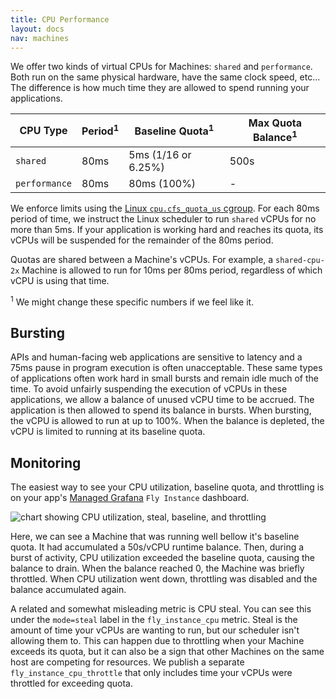 ```yaml
---
title: CPU Performance
layout: docs
nav: machines
---
```


We offer two kinds of virtual CPUs for Machines: `shared` and `performance`. Both run on the same physical hardware, have the same clock speed, etc... The difference is how much time they are allowed to spend running your applications.


CPU Type      | Period<sup>1</sup> | Baseline Quota<sup>1</sup> | Max Quota Balance<sup>1</sup>
--------      | ------ | -------------- | -----------------
`shared`      | 80ms   | 5ms (1/16 or 6.25%)   | 500s
`performance` | 80ms   | 80ms (100%) | -

We enforce limits using the [Linux `cpu.cfs_quota_us` cgroup](https://www.kernel.org/doc/Documentation/scheduler/sched-bwc.rst). For each 80ms period of time, we instruct the Linux scheduler to run `shared` vCPUs for no more than 5ms. If your application is working hard and reaches its quota, its vCPUs will be suspended for the remainder of the 80ms period.

Quotas are shared between a Machine's vCPUs. For example, a `shared-cpu-2x` Machine is allowed to run for 10ms per 80ms period, regardless of which vCPU is using that time.

<sup>1</sup> We might change these specific numbers if we feel like it.

## Bursting

APIs and human-facing web applications are sensitive to latency and a 75ms pause in program execution is often unacceptable. These same types of applications often work hard in small bursts and remain idle much of the time. To avoid unfairly suspending the execution of vCPUs in these applications, we allow a balance of unused vCPU time to be accrued. The application is then allowed to spend its balance in bursts. When bursting, the vCPU is allowed to run at up to 100%. When the balance is depleted, the vCPU is limited to running at its baseline quota.

## Monitoring

The easiest way to see your CPU utilization, baseline quota, and throttling is on your app's [Managed Grafana](/docs/monitoring/metrics/#managed-grafana) `Fly Instance` dashboard.

![chart showing CPU utilization, steal, baseline, and throttling](/docs/images/cpu-quota.webp)

Here, we can see a Machine that was running well bellow it's baseline quota. It had accumulated a 50s/vCPU runtime balance. Then, during a burst of activity, CPU utilization exceeded the baseline quota, causing the balance to drain. When the balance reached 0, the Machine was briefly throttled. When CPU utilization went down, throttling was disabled and the balance accumulated again.

A related and somewhat misleading metric is CPU steal. You can see this under the `mode=steal` label in the `fly_instance_cpu` metric. Steal is the amount of time your vCPUs are wanting to run, but our scheduler isn't allowing them to. This can happen due to throttling when your Machine exceeds its quota, but it can also be a sign that other Machines on the same host are competing for resources. We publish a separate `fly_instance_cpu_throttle` that only includes time your vCPUs were throttled for exceeding quota.
